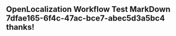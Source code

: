 <properties
ms.topic="hero-topic"
ms.test1="hero-topic"
ms.test2="test"/>

## OpenLocalization Workflow Test MarkDown 7dfae165-6f4c-47ac-bce7-abec5d3a5bc4 thanks!
